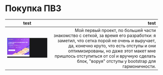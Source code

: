 # Покупка ПВЗ 

| test | test |
|---------|-----:|
| <img width="100%" height="60%"  src="https://github.com/Hiagar11/Bootstrap/blob/First_project/BootstrapPVZ.gif"> | Мой первый проект, по большей части знакомство с сеткой, за время его разработки: я заметил,  что сетка порой не очень и выручает, да, конечно круто,  что есть отступы и они оптимизированы, но даже этот макет мне пришлось отступиться от col и вручную сделать блок, "воруя" отступы у bootstrap для гармоничности. |
 







